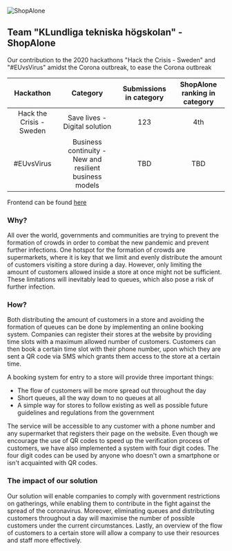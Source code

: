 ![ShopAlone](https://github.com/Isterdam/hack-the-crisis-backend/blob/master/logo.JPG "ShopeAlone")

## Team "KLundliga tekniska högskolan" - ShopAlone

Our contribution to the 2020 hackathons "Hack the Crisis - Sweden" and "#EUvsVirus" amidst the Corona outbreak, to ease the Corona outbreak

| Hackathon | Category | Submissions in category | ShopAlone ranking in category |
|:---------:|:--------:|:-----------------------:|:-----------------------------:|
| Hack the Crisis - Sweden | Save lives - Digital solution | 123 | 4th |
| #EUvsVirus | Business continuity - New and resilient business models | TBD | TBD |

Frontend can be found [here](https://github.com/CreatlV/hack-the-crisis-frontend)

### Why?

All over the world, governments and communities are trying to prevent the formation of crowds in order to combat the new pandemic and prevent further infections. One hotspot for the formation of crowds are supermarkets, where it is key that we limit and evenly distribute the amount of customers visiting a store during a day. However, only limiting the amount of customers allowed inside a store at once might not be sufficient. These limitations will inevitably lead to queues, which also pose a risk of further infection. 

### How?

Both distributing the amount of customers in a store and avoiding the formation of queues can be done by implementing an online booking system. Companies can register their stores at the website by providing time slots with a maximum allowed number of customers. Customers can then book a certain time slot with their phone number, upon which they are sent a QR code via SMS which grants them access to the store at a certain time.

A booking system for entry to a store will provide three important things:
* The flow of customers will be more spread out throughout the day
* Short queues, all the way down to no queues at all
* A simple way for stores to follow existing as well as possible future guidelines and regulations from the government

The service will be accessible to any customer with a phone number and any supermarket that registers their page on the website. Even though we encourage the use of QR codes to speed up the verification process of customers, we have also implemented a system with four digit codes. The four digit codes can be used by anyone who doesn't own a smartphone or isn't acquainted with QR codes.

### The impact of our solution

Our solution will enable companies to comply with government restrictions on gatherings, while enabling them to contribute in the fight against the spread of the coronavirus. Moreover, eliminating queues and distributing customers throughout a day will maximise the number of possible customers under the current circumstances. Lastly, an overview of the flow of customers to a certain store will allow a company to use their resources and staff more effectively. 


